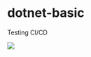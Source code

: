 # dotnet-basic
Testing CI/CD

<a href="http://YOURTEAMCITYURL/viewType.html?buildTypeId=YOURBUILDID&guest=1">
<img src="https://YOURTEAMCITYURL/app/rest/builds/buildType:(id:YOURBUILDID)/statusIcon"/>
</a>
